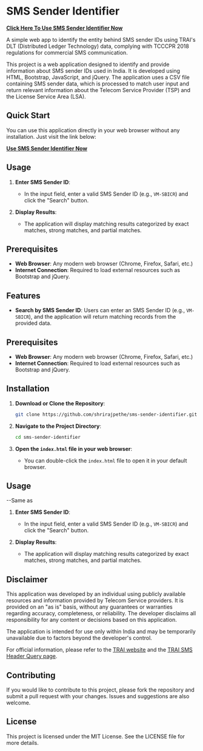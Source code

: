 # SMS Sender Identifier
<!-- # SMS-Sender-Identifier -->


**[Click Here To Use SMS Sender Identifier Now](https://shrirajpethe.github.io/SMS-Sender-Identifier/)**



A simple web app to identify the entity behind SMS sender IDs using TRAI's DLT (Distributed Ledger Technology) data, complying with TCCCPR 2018 regulations for commercial SMS communication.

This project is a web application designed to identify and provide information about SMS sender IDs used in India. It is developed using HTML, Bootstrap, JavaScript, and jQuery. The application uses a CSV file containing SMS sender data, which is processed to match user input and return relevant information about the Telecom Service Provider (TSP) and the License Service Area (LSA).

## Quick Start

You can use this application directly in your web browser without any installation. Just visit the link below:

**[Use SMS Sender Identifier Now](https://shrirajpethe.github.io/SMS-Sender-Identifier/)**

## Usage

1. **Enter SMS Sender ID**:
   - In the input field, enter a valid SMS Sender ID (e.g., `VM-SBICR`) and click the "Search" button.
   
2. **Display Results**:
   - The application will display matching results categorized by exact matches, strong matches, and partial matches.

## Prerequisites

- **Web Browser**: Any modern web browser (Chrome, Firefox, Safari, etc.)
- **Internet Connection**: Required to load external resources such as Bootstrap and jQuery.

## Features

- **Search by SMS Sender ID**: Users can enter an SMS Sender ID (e.g., `VM-SBICR`), and the application will return matching records from the provided data.

## Prerequisites

- **Web Browser**: Any modern web browser (Chrome, Firefox, Safari, etc.)
- **Internet Connection**: Required to load external resources such as Bootstrap and jQuery.

## Installation

1. **Download or Clone the Repository**:
   ```bash
   git clone https://github.com/shrirajpethe/sms-sender-identifier.git
   ```
   
2. **Navigate to the Project Directory**:
   ```bash
   cd sms-sender-identifier
   ```

3. **Open the `index.html` file in your web browser**:
   - You can double-click the `index.html` file to open it in your default browser.

## Usage
--Same as
1. **Enter SMS Sender ID**:
   - In the input field, enter a valid SMS Sender ID (e.g., `VM-SBICR`) and click the "Search" button.
   
2. **Display Results**:
   - The application will display matching results categorized by exact matches, strong matches, and partial matches.

## Disclaimer

This application was developed by an individual using publicly available resources and information provided by Telecom Service providers. It is provided on an "as is" basis, without any guarantees or warranties regarding accuracy, completeness, or reliability. The developer disclaims all responsibility for any content or decisions based on this application.

The application is intended for use only within India and may be temporarily unavailable due to factors beyond the developer's control.

For official information, please refer to the [TRAI website](https://www.trai.gov.in/news-updates/compiled-list-sms-headers-sending-commercial-communication) and the [TRAI SMS Header Query page](https://smsheader.trai.gov.in/query_header).

## Contributing

If you would like to contribute to this project, please fork the repository and submit a pull request with your changes. Issues and suggestions are also welcome.

## License

This project is licensed under the MIT License. See the LICENSE file for more details.
